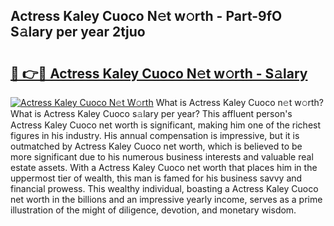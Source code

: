 ## Actress Kaley Cuoco N𝚎t w𝚘rth - Part-9fO S𝚊lary per year 2tjuo

# <h2><a href="http://gc3nlhd.nevu.top/?p=Actress+Kaley+Cuoco">🔗 👉🔴 Actress Kaley Cuoco N𝚎t w𝚘rth - S𝚊lary</a></h2>

[![Actress Kaley Cuoco N𝚎t W𝚘rth](https://i.imgur.com/Oavwk0R.jpeg)](http://gc3nlhd.nevu.top/?p=Actress+Kaley+Cuoco)
What is Actress Kaley Cuoco n𝚎t w𝚘rth? What is Actress Kaley Cuoco s𝚊lary per year?
This affluent person's Actress Kaley Cuoco net worth is significant, making him one of the richest figures in his industry. His annual compensation is impressive, but it is outmatched by Actress Kaley Cuoco net worth, which is believed to be more significant due to his numerous business interests and valuable real estate assets. With a Actress Kaley Cuoco net worth that places him in the uppermost tier of wealth, this man is famed for his business savvy and financial prowess. This wealthy individual, boasting a Actress Kaley Cuoco net worth in the billions and an impressive yearly income, serves as a prime illustration of the might of diligence, devotion, and monetary wisdom.
